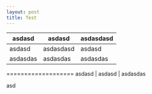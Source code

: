```yaml
---
layout: post
title: Test
---
```


asdasd | asdasd | asdasdasd
--- | --- | ---
asdasd | asdasdasd | asdasd
asdasdas | asdasdas | asdasdas
===================
asdasd | asdasd | asdasdas

asd

